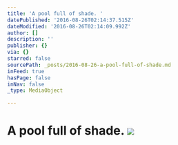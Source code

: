```yaml
---
title: 'A pool full of shade. '
datePublished: '2016-08-26T02:14:37.515Z'
dateModified: '2016-08-26T02:14:09.992Z'
author: []
description: ''
publisher: {}
via: {}
starred: false
sourcePath: _posts/2016-08-26-a-pool-full-of-shade.md
inFeed: true
hasPage: false
inNav: false
_type: MediaObject

---
```

# A pool full of shade. ![](https://the-grid-user-content.s3-us-west-2.amazonaws.com/d5b3acc9-96a9-4ed2-9f20-6782cf2b18eb.jpg)